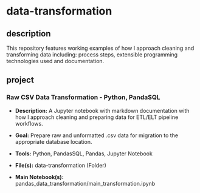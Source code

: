 # data-transformation

## description

This repository features working examples of how I approach cleaning and transforming data including: process steps, extensible programming technologies used and documentation.

## project

### Raw CSV Data Transformation - Python, PandaSQL

- **Description:** A Jupyter notebook with markdown documentation with how I approach cleaning and preparing data for ETL/ELT pipeline workflows.

- **Goal:** Prepare raw and unformatted .csv data for migration to the appropriate database location.

- **Tools:** Python, PandasSQL, Pandas, Jupyter Notebook

- **File(s):** data-transformation (Folder)

- **Main Notebook(s):** pandas_data_transformation/main_transformation.ipynb
